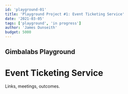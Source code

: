 ```yaml
---
id: 'playground-01'
title: 'Playground Project #1: Event Ticketing Service'
date: '2021-03-05'
tags: ['playground', 'in progress']
author: 'James Dunseith'
budget: 5000
---      
```


## Gimbalabs Playground
# Event Ticketing Service

Links, meetings, outcomes.

